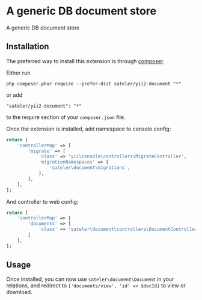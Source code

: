 A generic DB document store
===========================
A generic DB document store

Installation
------------

The preferred way to install this extension is through [composer](http://getcomposer.org/download/).

Either run

```
php composer.phar require --prefer-dist sateler/yii2-document "*"
```

or add

```
"sateler/yii2-document": "*"
```

to the require section of your `composer.json` file.

Once the extension is installed, add namespace to console config:

```php
return [
    'controllerMap' => [
        'migrate' => [
            'class' => 'yii\console\controllers\MigrateController',
            'migrationNamespaces' => [
                'sateler\document\migrations',
            ],
        ],
    ],
];
```

And controller to web config:

```php
return [
    'controllerMap' => [
        'documents' => [
            'class' => 'sateler\document\controllers\DocumentController',
        ]
    ],
];
```

Usage
-----

Once installed, you can now use `sateler\document\Document` in your relations, and redirect to 
`['documents/view', 'id' => $docId]` to view or download.


